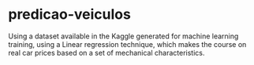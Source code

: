 # predicao-veiculos
Using a dataset available in the Kaggle generated for machine learning training, using a Linear regression technique, which makes the course on real car prices based on a set of mechanical characteristics.
